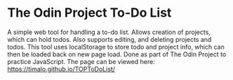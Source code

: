 # The Odin Project To-Do List

A simple web tool for handling a to-do list.
Allows creation of projects, which can hold todos. Also supports editing, and deleting projects and todos.
This tool uses localStorage to store todo and project info, which can then be loaded back on new page load.
Done as part of The Odin Project to practice JavaScript.
The page can be viewed here: https://timalo.github.io/TOPToDoList/
